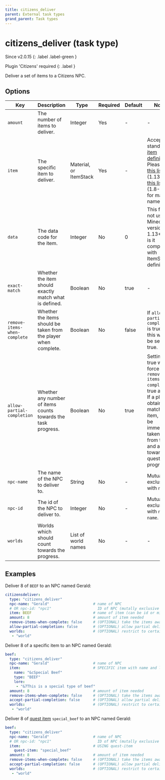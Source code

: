 ```yaml
---
title: citizens_deliver
parent: External task types
grand_parent: Task types
---
```


# citizens_deliver (task type)

Since v2.0.15
{: .label .label-green }

Plugin 'Citizens' required
{: .label }

Deliver a set of items to a Citizens NPC.

## Options

| Key                          | Description                                                      | Type                   | Required | Default | Notes                                                                                                                                                                                                                                                       |
|------------------------------|------------------------------------------------------------------|------------------------|----------|---------|-------------------------------------------------------------------------------------------------------------------------------------------------------------------------------------------------------------------------------------------------------------|
| `amount`                     | The number of items to deliver.                                  | Integer                | Yes      | \-      | \-                                                                                                                                                                                                                                                          |
| `item`                       | The specific item to deliver.                                    | Material, or ItemStack | Yes      | \-      | Accepts standard [item definition](defining_items). Please see [this list](https://hub.spigotmc.org/javadocs/bukkit/org/bukkit/Material.html) (1.13+) or [this list](https://helpch.at/docs/1.12.2/org/bukkit/Material.html) (1.8-1.12) for material names. |
| `data`                       | The data code for the item.                                      | Integer                | No       | 0       | This field is not used in Minecraft versions 1.13+, nor is it compatible with ItemStack definitions.                                                                                                                                                        |
| `exact-match`                | Whether the item should exactly match what is defined.           | Boolean                | No       | true    | \-                                                                                                                                                                                                                                                          |
| `remove-items-when-complete` | Whether the items should be taken from the player when complete. | Boolean                | No       | false   | If `allow-partial-completion` is true, then this will also be set to true.                                                                                                                                                                                  |
| `allow-partial-completion`   | Whether any number of items counts towards the task progress.    | Boolean                | No       | true    | Setting to true will force `remove-items-when-complete` to true as well. If a player obtains any matching item, it will be immediately taken away from them and added towards the quest progress.                                                           |
| `npc-name`                   | The name of the NPC to deliver to.                               | String                 | No       | \-      | Mutually exclusive with `npc-id`.                                                                                                                                                                                                                           |
| `npc-id`                     | The id of the NPC to deliver to.                                 | Integer                | No       | \-      | Mutually exclusive with `npc-name`.                                                                                                                                                                                                                         |
| `worlds`                     | Worlds which should count towards the progress.                  | List of world names    | No       | \-      | \-                                                                                                                                                                                                                                                          |

## Examples

Deliver 8 of `BEEF` to an NPC named Gerald:

``` yaml
citizensdeliver:
  type: "citizens_deliver"
  npc-name: "Gerald"                    # name of NPC
  # OR npc-id: "npc1"                     ID of NPC (mutally exclusive with npc-name)
  item: BEEF                            # name of item (can be id or minecraft name)
  amount: 8                             # amount of item needed
  remove-items-when-complete: false     # (OPTIONAL) take the items away from the player on completion - default: false
  allow-partial-completion: false       # (OPTIONAL) allow partial deliveries - default: false
  worlds:                               # (OPTIONAL) restrict to certain worlds
   - "world"
```

Deliver 8 of a specific item to an NPC named Gerald:

``` yaml
beef:
  type: "citizens_deliver"
  npc-name: "Gerald"                    # name of NPC
  item:                                 # SPECIFIC item with name and lore
    name: "&cSpecial Beef"
    type: "BEEF"
    lore:
     - "&7This is a special type of beef"
  amount: 8                             # amount of item needed
  remove-items-when-complete: false     # (OPTIONAL) take the items away from the player on completion - default: false
  accept-partial-completion: false      # (OPTIONAL) allow partial deliveries - default: false
  worlds:                               # (OPTIONAL) restrict to certain worlds
   - "world"
```

Deliver 8 of [quest item](../configuration/defining-items#quest-items)
`special_beef` to an NPC named Gerald:

``` yaml
beef:
  type: "citizens_deliver"
  npc-name: "Gerald"                    # name of NPC
  # OR npc-id: "npc1"                     ID of NPC (mutally exclusive with npc-name)
  item:                                 # USING quest-item
    quest-item: "special_beef"
  amount: 8                             # amount of item needed
  remove-items-when-complete: false     # (OPTIONAL) take the items away from the player on completion - default: false
  accept-partial-completion: false      # (OPTIONAL) allow partial deliveries - default: false
  worlds:                               # (OPTIONAL) restrict to certain worlds
   - "world"
```
